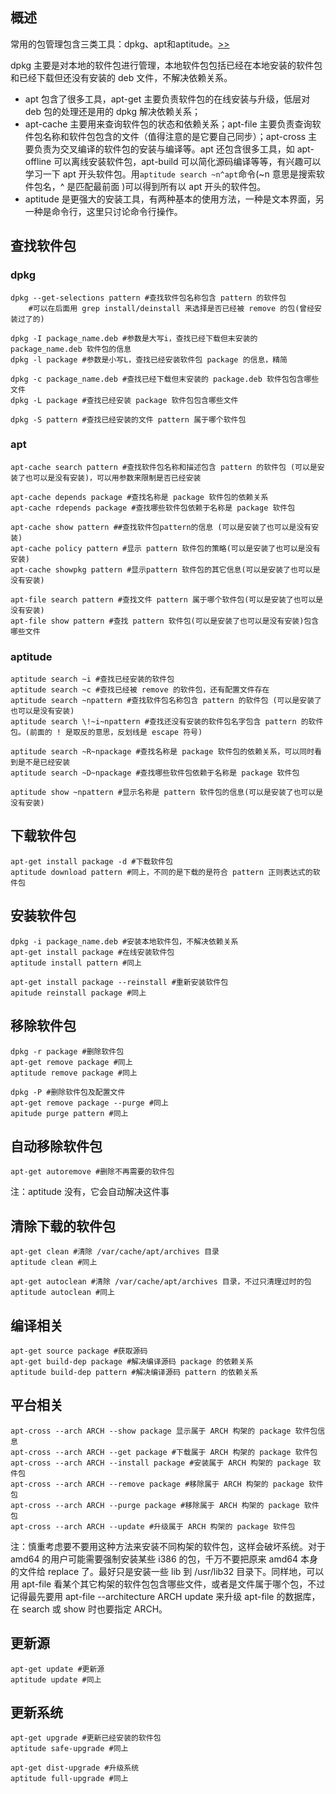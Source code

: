 概述
--
常用的包管理包含三类工具：dpkg、apt和aptitude。[>>][ubuntu-wiki]

dpkg 主要是对本地的软件包进行管理，本地软件包包括已经在本地安装的软件包和已经下载但还没有安装的 deb 文件，不解决依赖关系。

- apt 包含了很多工具，apt-get 主要负责软件包的在线安装与升级，低层对 deb 包的处理还是用的 dpkg 解决依赖关系；
- apt-cache 主要用来查询软件包的状态和依赖关系；apt-file 主要负责查询软件包名称和软件包包含的文件（值得注意的是它要自己同步）；apt-cross 主要负责为交叉编译的软件包的安装与编译等。apt 还包含很多工具，如 apt-offline 可以离线安装软件包，apt-build 可以简化源码编译等等，有兴趣可以学习一下 apt 开头软件包。用`aptitude search ~n^apt`命令(~n 意思是搜索软件包名，^ 是匹配最前面 )可以得到所有以 apt 开头的软件包。
- aptitude 是更强大的安装工具，有两种基本的使用方法，一种是文本界面，另一种是命令行，这里只讨论命令行操作。

查找软件包
--
### dpkg
```
dpkg --get-selections pattern #查找软件包名称包含 pattern 的软件包
    #可以在后面用 grep install/deinstall 来选择是否已经被 remove 的包(曾经安装过了的)

dpkg -I package_name.deb #参数是大写i，查找已经下载但末安装的 package_name.deb 软件包的信息
dpkg -l package #参数是小写L，查找已经安装软件包 package 的信息，精简

dpkg -c package_name.deb #查找已经下载但末安装的 package.deb 软件包包含哪些文件
dpkg -L package #查找已经安装 package 软件包包含哪些文件

dpkg -S pattern #查找已经安装的文件 pattern 属于哪个软件包
```

### apt
```
apt-cache search pattern #查找软件包名称和描述包含 pattern 的软件包 (可以是安装了也可以是没有安装)，可以用参数来限制是否已经安装

apt-cache depends package #查找名称是 package 软件包的依赖关系
apt-cache rdepends package #查找哪些软件包依赖于名称是 package 软件包

apt-cache show pattern ##查找软件包pattern的信息 (可以是安装了也可以是没有安装)
apt-cache policy pattern #显示 pattern 软件包的策略(可以是安装了也可以是没有安装)
apt-cache showpkg pattern #显示pattern 软件包的其它信息(可以是安装了也可以是没有安装)

apt-file search pattern #查找文件 pattern 属于哪个软件包(可以是安装了也可以是没有安装)
apt-file show pattern #查找 pattern 软件包(可以是安装了也可以是没有安装)包含哪些文件
```

### aptitude
```
aptitude search ~i #查找已经安装的软件包
aptitude search ~c #查找已经被 remove 的软件包，还有配置文件存在
aptitude search ~npattern #查找软件包名称包含 pattern 的软件包 (可以是安装了也可以是没有安装)
aptitude search \!~i~npattern #查找还没有安装的软件包名字包含 pattern 的软件包。(前面的 ! 是取反的意思，反划线是 escape 符号)

aptitude search ~R~npackage #查找名称是 package 软件包的依赖关系，可以同时看到是不是已经安装
aptitude search ~D~npackage #查找哪些软件包依赖于名称是 package 软件包

aptitude show ~npattern #显示名称是 pattern 软件包的信息(可以是安装了也可以是没有安装)
```

下载软件包
--
```
apt-get install package -d #下载软件包
aptitude download pattern #同上，不同的是下载的是符合 pattern 正则表达式的软件包
```

安装软件包
--
```
dpkg -i package_name.deb #安装本地软件包，不解决依赖关系
apt-get install package #在线安装软件包
aptitude install pattern #同上

apt-get install package --reinstall #重新安装软件包
apitude reinstall package #同上
```

移除软件包
--
```
dpkg -r package #删除软件包
apt-get remove package #同上
aptitude remove package #同上

dpkg -P #删除软件包及配置文件
apt-get remove package --purge #同上
apitude purge pattern #同上
```

自动移除软件包
--
```
apt-get autoremove #删除不再需要的软件包
```
注：aptitude 没有，它会自动解决这件事

清除下载的软件包
--
```
apt-get clean #清除 /var/cache/apt/archives 目录
aptitude clean #同上

apt-get autoclean #清除 /var/cache/apt/archives 目录，不过只清理过时的包
aptitude autoclean #同上
```

编译相关
--
```
apt-get source package #获取源码
apt-get build-dep package #解决编译源码 package 的依赖关系
aptitude build-dep pattern #解决编译源码 pattern 的依赖关系
```

平台相关
--
```
apt-cross --arch ARCH --show package 显示属于 ARCH 构架的 package 软件包信息
apt-cross --arch ARCH --get package #下载属于 ARCH 构架的 package 软件包
apt-cross --arch ARCH --install package #安装属于 ARCH 构架的 package 软件包
apt-cross --arch ARCH --remove package #移除属于 ARCH 构架的 package 软件包
apt-cross --arch ARCH --purge package #移除属于 ARCH 构架的 package 软件包
apt-cross --arch ARCH --update #升级属于 ARCH 构架的 package 软件包
```
注：慎重考虑要不要用这种方法来安装不同构架的软件包，这样会破坏系统。对于 amd64 的用户可能需要强制安装某些 i386 的包，千万不要把原来 amd64 本身的文件给 replace 了。最好只是安装一些 lib 到 /usr/lib32 目录下。同样地，可以用 apt-file 看某个其它构架的软件包包含哪些文件，或者是文件属于哪个包，不过记得最先要用 apt-file --architecture ARCH update 来升级 apt-file 的数据库，在 search 或 show 时也要指定 ARCH。

更新源
--
```
apt-get update #更新源
aptitude update #同上
```

更新系统
--
```
apt-get upgrade #更新已经安装的软件包
aptitude safe-upgrade #同上

apt-get dist-upgrade #升级系统
aptitude full-upgrade #同上
```

[ubuntu-wiki]: http://wiki.ubuntu.org.cn/%E5%8C%85%E7%AE%A1%E7%90%86%E7%B3%BB%E7%BB%9F%E6%8C%87%E5%8D%97 "wiki.ubuntu.org.cn"